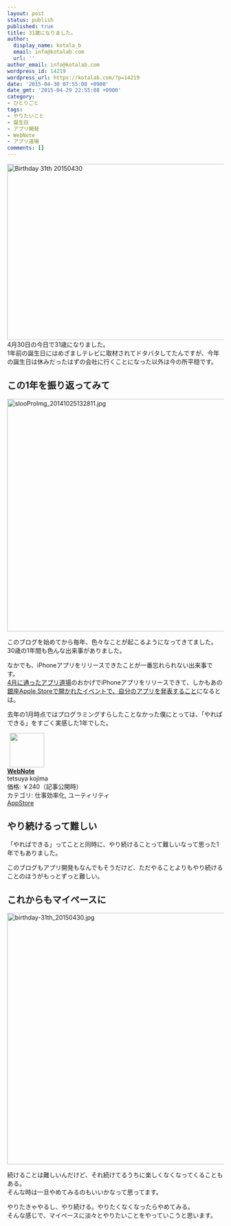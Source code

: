 ```yaml
---
layout: post
status: publish
published: true
title: 31歳になりました。
author:
  display_name: kotala_b
  email: info@kotalab.com
  url: ''
author_email: info@kotalab.com
wordpress_id: 14219
wordpress_url: https://kotalab.com/?p=14219
date: '2015-04-30 07:55:08 +0900'
date_gmt: '2015-04-29 22:55:08 +0900'
category:
- ひとりごと
tags:
- やりたいこと
- 誕生日
- アプリ開発
- WebNote
- アプリ道場
comments: []
---
```

<p><img src="https://kotalab.com/wp-content/uploads/2015/04/birthday-31th_20150430.jpg" alt="Birthday 31th 20150430" width="546" height ="409" class="aligncenter size-large" /><br />
4月30日の今日で31歳になりました。<br />
1年前の誕生日にはめざましテレビに取材されてドタバタしてたんですが、今年の誕生日は休みだったはずの会社に行くことになった以外は今の所平穏です。<br />
</p>
<!--more-->
<h2>この1年を振り返ってみて</h2>
<p><img src="https://kotalab.com/wp-content/uploads/slooProImg_20141025132811.jpg" alt="slooProImg_20141025132811.jpg" width="720" height="540" class="aligncenter size-full wp-image-13562" /></p>
<p>このブログを始めてから毎年、色々なことが起こるようになってきてました。<br />
30歳の1年間も色んな出来事がありました。</p>
<p>なかでも、iPhoneアプリをリリースできたことが一番忘れられない出来事です。<br />
<a href="https://kotalab.com/category/ios-developer/app-dojo" title="アプリ道場">4月に通ったアプリ道場</a>のおかげでiPhoneアプリをリリースできて、しかもあの<a href="https://kotalab.com/appdojo-ginza-event" title="AppleStore銀座でアプリ道場のイベントにアプリ開発者として参加してきたよ！ #アプリ道場演武会">銀座Apple Storeで開かれたイベントで、自分のアプリを発表すること</a>になるとは。</p>
<p>去年の1月時点ではプログラミングすらしたことなかった僕にとっては、「やればできる」をすごく実感した1年でした。</p>
<div class="applink">
<div class="applinkimg"><a href="https://itunes.apple.com/jp/app/webnote/id911802747?mt=8&uo=4&at=10l4yU" rel="nofollow" target="_blank"><img hspace="6" src="http://is2.mzstatic.com/image/pf/us/r30/Purple5/v4/03/2a/74/032a7441-60be-9149-7025-d19b7bbf109e/mzl.nqisizax.png" width="80" /></a></div>
<div class="applinktext">
<div class="applinktitle"><strong><a href="https://itunes.apple.com/jp/app/webnote/id911802747?mt=8&uo=4&at=10l4yU" rel="nofollow" target="_blank">WebNote</a></strong></div>
<div class="applinkinfo">tetsuya kojima</div>
<div class="applinkinfo">価格: ￥240（記事公開時）</div>
<div class="applinkinfo">カテゴリ: 仕事効率化, ユーティリティ</div>
</div>
<div class="clear"></div>
<div class="appstorelink"><a href="https://itunes.apple.com/jp/app/webnote/id911802747?mt=8&uo=4&at=10l4yU" rel="nofollow" target="_blank">AppStore</a></div>
</div>
<h2>やり続けるって難しい</h2>
<p>「やればできる」ってことと同時に、やり続けることって難しいなって思った1年でもありました。</p>
<p>このブログもアプリ開発もなんでもそうだけど、ただやることよりもやり続けることのほうがもっとずっと難しい。</p>
<h2>これからもマイペースに</h2>
<p><img src="https://kotalab.com/wp-content/uploads/2015/04/birthday-31th_20150430-780x584.jpg" alt="birthday-31th_20150430.jpg" width="780" height="584" class="aligncenter size-large wp-image-14218" /></p>
<p>続けることは難しいんだけど、それ続けてるうちに楽しくなくなってくることもある。<br />
そんな時は一旦やめてみるのもいいかなって思ってます。</p>
<p>やりたきゃやるし、やり続ける。やりたくなくなったらやめてみる。<br />
そんな感じで、マイペースに淡々とやりたいことをやっていこうと思います。</p>
